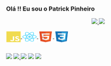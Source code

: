 ### Olá !! Eu sou o Patrick Pinheiro
<div align="center" display:"inline_block">
  <a href="https://github.com/Patrick-Pinheiro">
  <img height="180em" src="https://github-readme-stats.vercel.app/api?username=Patrick-Pinheiro&show_icons=true&theme=tokyonight&include_all_commits=true&count_private=true"/>
  <img height="180em" src="https://github-readme-stats.vercel.app/api/top-langs/?username=Patrick-Pinheiro&layout=compact&langs_count=7&theme=tokyonight"/>
</div>
  <div style="display: inline_block"><br>
  <img align="center" alt="Rafa-Js" height="30" width="40" src="https://raw.githubusercontent.com/devicons/devicon/master/icons/javascript/javascript-plain.svg">
  <img align="center" alt="Rafa-React" height="30" width="40" src="https://raw.githubusercontent.com/devicons/devicon/master/icons/react/react-original.svg">
  <img align="center" alt="Rafa-HTML" height="30" width="40" src="https://raw.githubusercontent.com/devicons/devicon/master/icons/html5/html5-original.svg">
  <img align="center" alt="Rafa-CSS" height="30" width="40" src="https://raw.githubusercontent.com/devicons/devicon/master/icons/css3/css3-original.svg">
</div>
  
  ##
  
<div>
  <a href="https://www.instagram.com/pattech_htmlcss/" target="_blank"><img src="https://img.shields.io/badge/-Instagram-%23E4405F?style=for-the-badge&logo=instagram&logoColor=white" target="_blank"></a>
 	<a href="https://www.twitch.tv/wakashy1" target="_blank"><img src="https://img.shields.io/badge/Twitch-9146FF?style=for-the-badge&logo=twitch&logoColor=white" target="_blank"     </a>
  <a href = "mailto:patrick.marklacerda@gmail.com"><img src="https://img.shields.io/badge/-Gmail-%23333?style=for-the-badge&logo=gmail&logoColor=white" target="_blank"></a>
  <a href="https://www.linkedin.com/in/patrick-freitas-pinheiro/" target="_blank"><img src="https://img.shields.io/badge/-LinkedIn-%230077B5?style=for-the-badge&logo=linkedin&logoColor=white" target="_blank"></a> 
  <a href ="https://gitlab.com/PatrickMentorama" target="_blank"><img src="https://img.shields.io/badge/GitLab-330F63?style=for-the-badge&logo=gitlab&logoColor=white" target="_blank"</a> 
</div>  

